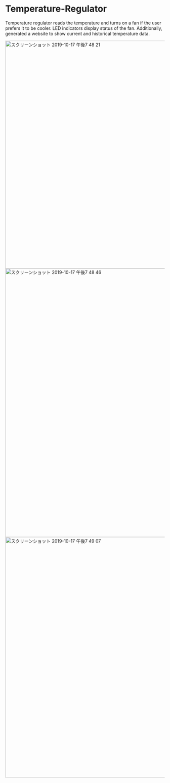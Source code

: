 # Temperature-Regulator

Temperature regulator reads the temperature and turns on a fan
if the user prefers it to be cooler. LED indicators display status of the fan.
Additionally, generated a website to show current and historical
temperature data.


<img width="719" alt="スクリーンショット 2019-10-17 午後7 48 21" src="https://user-images.githubusercontent.com/50088458/67062132-5559c880-f117-11e9-9a6f-0384f7585b0d.png">

<img width="849" alt="スクリーンショット 2019-10-17 午後7 48 46" src="https://user-images.githubusercontent.com/50088458/67062137-5ab71300-f117-11e9-8184-194aa3928040.png">

<img width="760" alt="スクリーンショット 2019-10-17 午後7 49 07" src="https://user-images.githubusercontent.com/50088458/67062145-5f7bc700-f117-11e9-834f-4617466f37cc.png">

